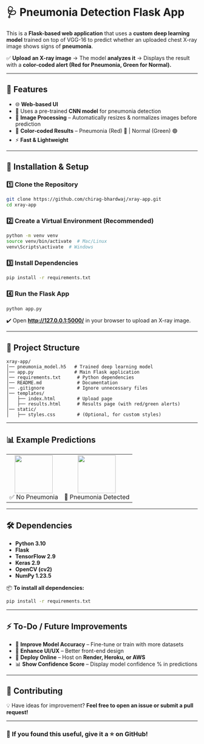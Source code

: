 # 🩺 Pneumonia Detection Flask App  

This is a **Flask-based web application** that uses a **custom deep learning model** trained on top of VGG-16 to predict whether an uploaded chest X-ray image shows signs of **pneumonia**.  

✅ **Upload an X-ray image** → The model **analyzes it** → Displays the result with a **color-coded alert (Red for Pneumonia, Green for Normal).**  

---

## 📌 Features
- 🌐 **Web-based UI**
- 🧠 Uses a pre-trained **CNN model** for pneumonia detection  
- 📸 **Image Processing** – Automatically resizes & normalizes images before prediction  
- 🎨 **Color-coded Results** – Pneumonia (Red) 🔴 | Normal (Green) 🟢  
- ⚡ **Fast & Lightweight**  

---

## 🚀 Installation & Setup  
### **1️⃣ Clone the Repository**
```sh
git clone https://github.com/chirag-bhardwaj/xray-app.git
cd xray-app
```

### **2️⃣ Create a Virtual Environment (Recommended)**
```sh
python -m venv venv
source venv/bin/activate  # Mac/Linux
venv\Scripts\activate  # Windows
```

### **3️⃣ Install Dependencies**
```sh
pip install -r requirements.txt
```

### **4️⃣ Run the Flask App**
```sh
python app.py
```
✔️ Open **http://127.0.0.1:5000/** in your browser to upload an X-ray image.

---

## 📂 Project Structure
```
xray-app/
│── pneumonia_model.h5   # Trained deep learning model
│── app.py               # Main Flask application
│── requirements.txt      # Python dependencies
│── README.md             # Documentation
│── .gitignore            # Ignore unnecessary files
│── templates/
│   ├── index.html        # Upload page
│   ├── results.html      # Results page (with red/green alerts)
│── static/
│   ├── styles.css        # (Optional, for custom styles)
```

---

## 📊 Example Predictions  
<table> 
  <tr> 
    <td align="center"> 
      <img src="https://github.com/user-attachments/assets/e44aca71-c666-47d0-93b9-36fdfee3bd49" width="100"> 
      <br> ✅ No Pneumonia
    </td> 
    <td align="center"> 
      <img src="https://github.com/user-attachments/assets/19355d73-137c-4030-8638-7d005ede697a" width="100"> 
      <br> 🚨 Pneumonia Detected 
    </td> 
  </tr> 
</table>

---

## 🛠 Dependencies  
- **Python 3.10**  
- **Flask**  
- **TensorFlow 2.9**  
- **Keras 2.9**  
- **OpenCV (cv2)**  
- **NumPy 1.23.5**  

📦 **To install all dependencies:**  
```sh
pip install -r requirements.txt
```

---

## ⚡ To-Do / Future Improvements  
- 📌 **Improve Model Accuracy** – Fine-tune or train with more datasets  
- 🎨 **Enhance UI/UX** – Better front-end design  
- 🚀 **Deploy Online** – Host on **Render, Heroku, or AWS**  
- 📊 **Show Confidence Score** – Display model confidence % in predictions  

---

## 🤝 Contributing  
💡 Have ideas for improvement? **Feel free to open an issue or submit a pull request!**  

---

### **📢 If you found this useful, give it a ⭐ on GitHub!**  
